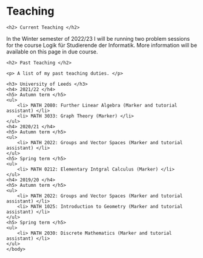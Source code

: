 
<html>
<body>
<h1> Teaching </h1>

	<h2> Current Teaching </h2>

<p> In the Winter semester of 2022/23 I will be running two problem sessions for the course Logik für Studierende der Informatik. More information will be available on this page in due course. </p>
	
	<h2> Past Teaching </h2>

	<p> A list of my past teaching duties. </p>
	
	<h3> University of Leeds </h3>
	<h4> 2021/22 </h4>
	<h5> Autumn term </h5>
	<ul>
		<li> MATH 2080: Further Linear Algebra (Marker and tutorial assistant) </li>
		<li> MATH 3033: Graph Theory (Marker) </li>
	</ul>
	<h4> 2020/21 </h4>
	<h5> Autumn term </h5>
	<ul>
		<li> MATH 2022: Groups and Vector Spaces (Marker and tutorial assistant) </li>
	</ul>
	<h5> Spring term </h5>
	<ul>
		<li> MATH 0212: Elementary Intgral Calculus (Marker) </li>
	</ul>
	<h4> 2019/20 </h4>
	<h5> Autumn term </h5>
	<ul>
		<li> MATH 2022: Groups and Vector Spaces (Marker and tutorial assistant) </li>
		<li> MATH 1025: Introduction to Geometry (Marker and tutorial assistant) </li>
	</ul>
	<h5> Spring term </h5>
	<ul>
		<li> MATH 2030: Discrete Mathematics (Marker and tutorial assistant) </li>
	</ul>
	</body>
</html>
